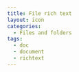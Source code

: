 ```yaml
---
title: File rich text
layout: icon
categories:
  - Files and folders
tags:
  - doc
  - document
  - richtext
---
```

